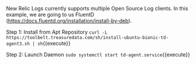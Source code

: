 New Relic Logs currently supports multiple Open Source Log clients. In this example, we are going to us FluentD (https://docs.fluentd.org/installation/install-by-deb).

Step 1: Install from Apt Repository
`curl -L https://toolbelt.treasuredata.com/sh/install-ubuntu-bionic-td-agent3.sh | sh`{{execute}}

Step 2: Launch Daemon
`sudo systemctl start td-agent.service`{{execute}}
